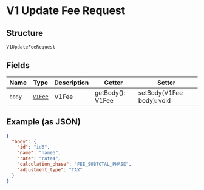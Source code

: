 
# V1 Update Fee Request

## Structure

`V1UpdateFeeRequest`

## Fields

| Name | Type | Description | Getter | Setter |
|  --- | --- | --- | --- | --- |
| `body` | [`V1Fee`](/doc/models/v1-fee.md) | V1Fee | getBody(): V1Fee | setBody(V1Fee body): void |

## Example (as JSON)

```json
{
  "body": {
    "id": "id6",
    "name": "name6",
    "rate": "rate4",
    "calculation_phase": "FEE_SUBTOTAL_PHASE",
    "adjustment_type": "TAX"
  }
}
```

